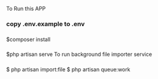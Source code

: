 

To Run this APP
### copy .env.example to .env
###
$composer install
#####
$php artisan serve
To run background file importer service
#####
$ php artisan import:file
$ php artisan queue:work
